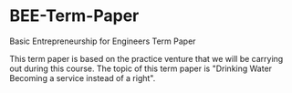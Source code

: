 # BEE-Term-Paper
Basic Entrepreneurship for Engineers Term Paper

This term paper is based on the practice venture that we will be carrying out during this course.
The topic of this term paper is "Drinking Water Becoming a service instead of a right".
